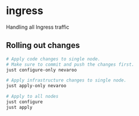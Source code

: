 # ingress

Handling all Ingress traffic

## Rolling out changes

```sh
# Apply code changes to single node.
# Make sure to commit and push the changes first.
just configure-only nevaroo

# Apply infrastructure changes to single node.
just apply-only nevaroo

# Apply to all nodes
just configure
just apply
```
